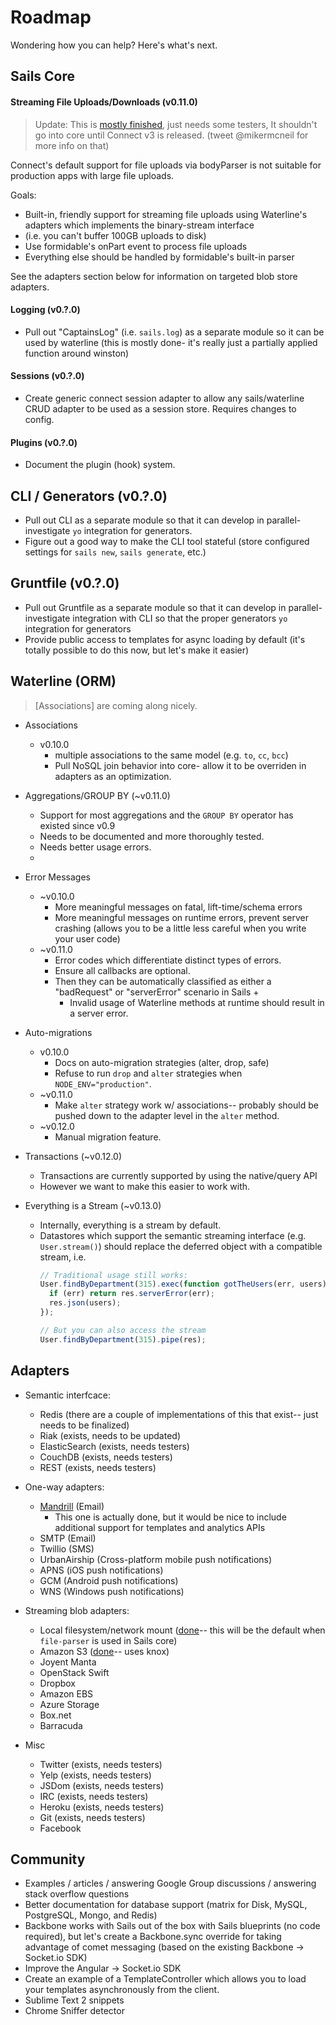 # Roadmap


Wondering how you can help?  Here's what's next.

## Sails Core

#### Streaming File Uploads/Downloads (v0.11.0)

> Update: This is [mostly finished](https://github.com/mikermcneil/file-parser), just needs some testers, It shouldn't go into core until Connect v3 is released.
>         (tweet @mikermcneil for more info on that)

Connect's default support for file uploads via bodyParser is not suitable for production apps with large file uploads.

Goals:
  + Built-in, friendly support for streaming file uploads using Waterline's adapters which implements the binary-stream interface
  + (i.e. you can't buffer 100GB uploads to disk)
  + Use formidable's onPart event to process file uploads
  + Everything else should be handled by formidable's built-in parser

See the adapters section below for information on targeted blob store adapters.


#### Logging (v0.?.0)
+ Pull out "CaptainsLog" (i.e. `sails.log`) as a separate module so it can be used by waterline (this is mostly done- it's really just a partially applied function around winston)

#### Sessions  (v0.?.0)
+ Create generic connect session adapter to allow any sails/waterline CRUD adapter to be used as a session store. Requires changes to config.

#### Plugins  (v0.?.0)
+ Document the plugin (hook) system.

## CLI / Generators (v0.?.0)
+ Pull out CLI as a separate module so that it can develop in parallel- investigate `yo` integration for generators.
+ Figure out a good way to make the CLI tool stateful (store configured settings for `sails new`, `sails generate`, etc.)

## Gruntfile (v0.?.0)
+ Pull out Gruntfile as a separate module so that it can develop in parallel- investigate integration with CLI so that the proper generators `yo` integration for generators
+ Provide public access to templates for async loading by default (it's totally possible to do this now, but let's make it easier)



## Waterline (ORM)
> [Associations] are coming along nicely.

+ Associations
  + v0.10.0
    + multiple associations to the same model (e.g. `to`, `cc`, `bcc`)
    + Pull NoSQL join behavior into core- allow it to be overriden in adapters as an optimization.

+ Aggregations/GROUP BY (~v0.11.0)
  + Support for most aggregations and the `GROUP BY` operator has existed since v0.9
  + Needs to be documented and more thoroughly tested.
  + Needs better usage errors.
  + 

+ Error Messages
  + ~v0.10.0
    + More meaningful messages on fatal, lift-time/schema errors
    + More meaningful messages on runtime errors, prevent server crashing (allows you to be a little less careful when you write your user code)
  + ~v0.11.0
    + Error codes which differentiate distinct types of errors.
    + Ensure all callbacks are optional.
    + Then they can be automatically classified as either a "badRequest" or "serverError" scenario in Sails
      + 
      + Invalid usage of Waterline methods at runtime should result in a server error.

+ Auto-migrations
  + v0.10.0
    + Docs on auto-migration strategies (alter, drop, safe)
    + Refuse to run `drop` and `alter` strategies when `NODE_ENV="production"`.
  + ~v0.11.0
    + Make `alter` strategy work w/ associations-- probably should be pushed down to the adapter level in the `alter` method.
  + ~v0.12.0
    + Manual migration feature.


+ Transactions (~v0.12.0)
  + Transactions are currently supported by using the native/query API
  + However we want to make this easier to work with.

+ Everything is a Stream (~v0.13.0)
  + Internally, everything is a stream by default.
  + Datastores which support the semantic streaming interface (e.g. `User.stream()`) should replace the deferred object with a compatible stream, i.e.
    ```javascript
    // Traditional usage still works:
    User.findByDepartment(315).exec(function gotTheUsers(err, users){
      if (err) return res.serverError(err);
      res.json(users);
    });

    // But you can also access the stream
    User.findByDepartment(315).pipe(res);
    ```



## Adapters

+ Semantic interfcace:
  + Redis (there are a couple of implementations of this that exist-- just needs to be finalized)
  + Riak (exists, needs to be updated)
  + ElasticSearch (exists, needs testers)
  + CouchDB (exists, needs testers)
  + REST (exists, needs testers)

+ One-way adapters:
  + [Mandrill](https://github.com/mikermcneil/sails-mandrill) (Email)
    + This one is actually done, but it would be nice to include additional support for templates and analytics APIs
  + SMTP (Email)
  + Twillio (SMS)
  + UrbanAirship (Cross-platform mobile push notifications)
  + APNS (iOS push notifications)
  + GCM (Android push notifications)
  + WNS (Windows push notifications)

+ Streaming blob adapters:
  + Local filesystem/network mount ([done](https://github.com/balderdashy/sails-local-fs)-- this will be the default when `file-parser` is used in Sails core)
  + Amazon S3 ([done](https://github.com/mikermcneil/sails-s3)-- uses knox)
  + Joyent Manta
  + OpenStack Swift
  + Dropbox
  + Amazon EBS
  + Azure Storage
  + Box.net
  + Barracuda

+ Misc
  + Twitter (exists, needs testers)
  + Yelp (exists, needs testers)
  + JSDom (exists, needs testers)
  + IRC (exists, needs testers)
  + Heroku (exists, needs testers)
  + Git (exists, needs testers)
  + Facebook




## Community
+ Examples / articles / answering Google Group discussions / answering stack overflow questions
+ Better documentation for database support (matrix for Disk, MySQL, PostgreSQL, Mongo, and Redis)
+ Backbone works with Sails out of the box with Sails blueprints (no code required), but let's create a Backbone.sync override for taking advantage of comet messaging (based on the existing Backbone -> Socket.io SDK)
+ Improve the Angular -> Socket.io SDK
+ Create an example of a TemplateController which allows you to load your templates asynchronously from the client.
+ Sublime Text 2 snippets
+ Chrome Sniffer detector
